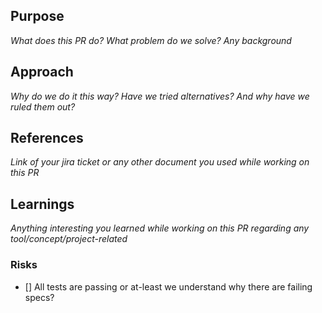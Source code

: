 ## Purpose

_What does this PR do? What problem do we solve? Any background_

## Approach

_Why do we do it this way? Have we tried alternatives? And why have we ruled them out?_

## References

_Link of your jira ticket or any other document you used while working on this PR_

## Learnings

_Anything interesting you learned while working on this PR regarding any tool/concept/project-related_


### Risks

* [] All tests are passing or at-least we understand why there are failing specs?
